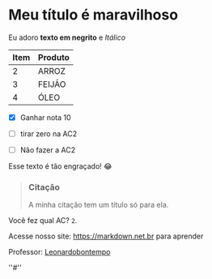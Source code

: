 # Meu título é maravilhoso


Eu adoro **texto em negrito** e _Itálico_



| Item        | Produto  |
| ----------- | ----------- |
| 2           | ARROZ    |
| 3           | FEIJÃO
| 4          | ÓLEO      | 




-  [x] Ganhar nota 10
-  [ ] tirar zero na AC2
-  [ ] Não fazer a AC2







Esse texto é tão engraçado! :joy:




> ### Citação ###
> A minha citação tem um título só para ela.






Você fez qual AC?  `2`.





Acesse nosso site: https://markdown.net.br para aprender







Professor: [Leonardobontempo](https://github.com/leonardobontempo)




''#'' 
